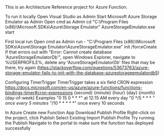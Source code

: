 ﻿This is an Architecture Reference project for Azure Function.

To run it locally
Open Visual Studio as Admin
Start Microsoft Azure Storage Emulator as Admin
	Open cmd as Admin
	cd "C:\Program Files (x86)\Microsoft SDKs\Azure\Storage Emulator"
	AzureStorageEmulator.exe start

First local run
    		Open cmd as Admin
			run - "C:\Program Files (x86)\Microsoft SDKs\Azure\Storage Emulator\AzureStorageEmulator.exe" init /forceCreate
			If that errors out with "Error: Cannot create database 'AzureStorageEmulatorDb<some number>'", open Windows Explorer, navigate to %USERPROFILE%, delete any 'AzureStorageEmulatorDb' files that may be there, try again
			(https://stackoverflow.com/questions/53673763/azure-storage-emulator-fails-to-init-with-the-database-azurestorageemulatordb5)

Configuring TimerTrigger
TimerTrigger takes a six field CRON expression
https://docs.microsoft.com/en-us/azure/azure-functions/functions-bindings-timer#cron-expressions
{second} {minute} {hour} {day} {month} {day-of-week}
Examples
"0 15 0 * * *"	at 12:15 AM every day
"0 */5 * * * *" once every 5 minutes
"*/10 * * * * *" once every 10 seconds

In Azure
Create new Function App
Download Publish Profile
Right-click on the project, click Publish
Select Existing
Import Publish Profile
Try running the Publish
Navigate to the portal to make sure the function has deployed successfully

